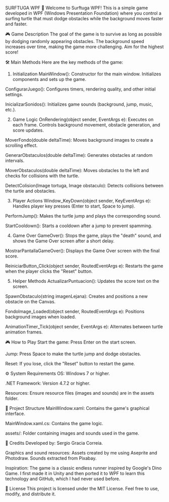 SURFTUGA WPF
🌊 Welcome to Surftuga WPF!
This is a simple game developed in WPF (Windows Presentation Foundation) where you control a surfing turtle that must dodge obstacles while the background moves faster and faster.

🎮 Game Description
The goal of the game is to survive as long as possible by dodging randomly appearing obstacles. The background speed increases over time, making the game more challenging. Aim for the highest score!

🛠️ Main Methods
Here are the key methods of the game:

1. Initialization
MainWindow(): Constructor for the main window. Initializes components and sets up the game.

ConfigurarJuego(): Configures timers, rendering quality, and other initial settings.

InicializarSonidos(): Initializes game sounds (background, jump, music, etc.).

2. Game Logic
OnRendering(object sender, EventArgs e): Executes on each frame. Controls background movement, obstacle generation, and score updates.

MoverFondo(double deltaTime): Moves background images to create a scrolling effect.

GenerarObstaculos(double deltaTime): Generates obstacles at random intervals.

MoverObstaculos(double deltaTime): Moves obstacles to the left and checks for collisions with the turtle.

DetectColision(Image tortuga, Image obstaculo): Detects collisions between the turtle and obstacles.

3. Player Actions
Window_KeyDown(object sender, KeyEventArgs e): Handles player key presses (Enter to start, Space to jump).

PerformJump(): Makes the turtle jump and plays the corresponding sound.

StartCooldown(): Starts a cooldown after a jump to prevent spamming.

4. Game Over
GameOver(): Stops the game, plays the "death" sound, and shows the Game Over screen after a short delay.

MostrarPantallaGameOver(): Displays the Game Over screen with the final score.

ReiniciarButton_Click(object sender, RoutedEventArgs e): Restarts the game when the player clicks the "Reset" button.

5. Helper Methods
ActualizarPuntuacion(): Updates the score text on the screen.

SpawnObstaculo(string imagenLejana): Creates and positions a new obstacle on the Canvas.

FondoImage_Loaded(object sender, RoutedEventArgs e): Positions background images when loaded.

AnimationTimer_Tick(object sender, EventArgs e): Alternates between turtle animation frames.

🎮 How to Play
Start the game: Press Enter on the start screen.

Jump: Press Space to make the turtle jump and dodge obstacles.

Reset: If you lose, click the "Reset" button to restart the game.

⚙️ System Requirements
OS: Windows 7 or higher.

.NET Framework: Version 4.7.2 or higher.

Resources: Ensure resource files (images and sounds) are in the assets folder.

📂 Project Structure
MainWindow.xaml: Contains the game's graphical interface.

MainWindow.xaml.cs: Contains the game logic.

assets/: Folder containing images and sounds used in the game.

🎨 Credits
Developed by: Sergio Gracia Correia.

Graphics and sound resources: Assets created by me using Aseprite and Photodraw. Sounds extracted from Pixabay.

Inspiration: The game is a classic endless runner inspired by Google's Dino Game. I first made it in Unity and then ported it to WPF to learn this technology and GitHub, which I had never used before.

📜 License
This project is licensed under the MIT License. Feel free to use, modify, and distribute it.
